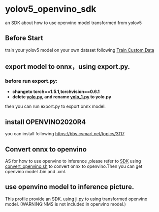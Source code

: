 # yolov5_openvino_sdk
an SDK about how to use openvino model transformed from yolov5

## Before Start
train your yolov5 model on your own dataset following [Train Custom Data](https://github.com/ultralytics/yolov5/wiki/Train-Custom-Data)

## export model to onnx，using export.py.
### before run export.py:
- **changeto torch==1.5.1,torchvision==0.6.1**
- **delete [yolo.py](https://github.com/linhaoqi027/yolov5_openvino_sdk/blob/master/yolov5/models/yolo.py), and rename [yolo_1.py](https://github.com/linhaoqi027/yolov5_openvino_sdk/blob/master/yolov5/models/yolo_1.py) to yolo.py**

then you can run export.py to export onnx model.

## install OPENVINO2020R4
you can install following https://bbs.cvmart.net/topics/3117


## Convert onnx to openvino
AS for how to use openvino to inference ,please refer to [SDK](https://github.com/linhaoqi027/yolov5_openvino_sdk/tree/master/SDK)
using [convert_openvino.sh](https://github.com/linhaoqi027/yolov5_openvino_sdk/blob/master/SDK/convert_openvino.sh) to convert onnx to openvino.Then you can get openvino model .bin and .xml.

## use openvino model to inference picture.
This profile provide an SDK.
using [ji.py](https://github.com/linhaoqi027/yolov5_openvino_sdk/blob/master/SDK/ji.py) to using transformed openvino model.
(WARNING:NMS is not included in openvino model.)
